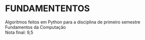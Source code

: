 # FUNDAMENTENTOS
Algoritmos feitos em Python para a disciplina de primeiro semestre Fundamentos da Computação  
Nota final: 9,5
